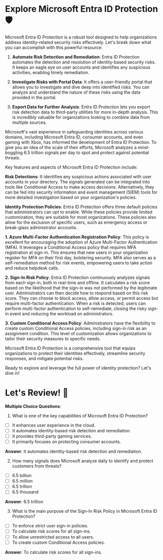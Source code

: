 # Explore Microsoft Entra ID Protection 🛡️

Microsoft Entra ID Protection is a robust tool designed to help organizations address identity-related security risks effectively. Let's break down what you can accomplish with this powerful resource:

1. **Automate Risk Detection and Remediation**: Entra ID Protection automates the detection and resolution of identity-based security risks. It keeps an eagle eye on user accounts and identifies any suspicious activities, enabling timely remediation.

2. **Investigate Risks with Portal Data**: It offers a user-friendly portal that allows you to investigate and dive deep into identified risks. You can analyze and understand the nature of these risks using the data provided in the portal.

3. **Export Data for Further Analysis**: Entra ID Protection lets you export risk detection data to third-party utilities for more in-depth analysis. This is incredibly valuable for organizations looking to combine data from multiple sources.

Microsoft's vast experience in safeguarding identities across various domains, including Microsoft Entra ID, consumer accounts, and even gaming with Xbox, has informed the development of Entra ID Protection. To give you an idea of the scale of their efforts, Microsoft analyzes a mind-boggling 6.5 trillion signals per day to spot and protect against potential threats.

Key features and aspects of Microsoft Entra ID Protection include:

**Risk Detections**: It identifies any suspicious actions associated with user accounts in your directory. The signals generated can be integrated into tools like Conditional Access to make access decisions. Alternatively, they can be fed into security information and event management (SIEM) tools for more detailed investigation based on your organization's policies.

**Identity Protection Policies**: Entra ID Protection offers three default policies that administrators can opt to enable. While these policies provide limited customization, they are suitable for most organizations. These policies also allow for the exclusion of specific users, such as emergency access or break-glass administrator accounts.

**1. Azure Multi-Factor Authentication Registration Policy**: This policy is excellent for encouraging the adoption of Azure Multi-Factor Authentication (MFA). It leverages a Conditional Access policy that requires MFA registration at sign-in. This ensures that new users in your organization register for MFA on their first day, bolstering security. MFA also serves as a self-remediation method for risk events, empowering users to take action and reduce helpdesk calls.

**2. Sign-In Risk Policy**: Entra ID Protection continuously analyzes signals from each sign-in, both in real-time and offline. It calculates a risk score based on the likelihood that the sign-in was not performed by the legitimate user. Administrators can then decide how to respond based on this risk score. They can choose to block access, allow access, or permit access but require multi-factor authentication. When a risk is detected, users can perform multi-factor authentication to self-remediate, closing the risky sign-in event and reducing the workload on administrators.

**3. Custom Conditional Access Policy**: Administrators have the flexibility to create custom Conditional Access policies, including sign-in risk as an assignment condition. This level of customization allows organizations to tailor their security measures to specific needs.

Microsoft Entra ID Protection is a comprehensive tool that equips organizations to protect their identities effectively, streamline security responses, and mitigate potential risks.

Ready to explore and leverage the full power of identity protection? Let's dive in!

# Let's Review! 🧐

**Multiple Choice Questions**:

1. What is one of the key capabilities of Microsoft Entra ID Protection?

- [ ] It enhances user experience in the cloud.
- [ ] It automates identity-based risk detection and remediation.
- [ ] It provides third-party gaming services.
- [ ] It primarily focuses on protecting consumer accounts.

**Answer**: It automates identity-based risk detection and remediation.

2. How many signals does Microsoft analyze daily to identify and protect customers from threats?

- [ ] 6.5 billion
- [ ] 6.5 million
- [ ] 6.5 trillion
- [ ] 6.5 thousand

**Answer**: 6.5 trillion

3. What is the main purpose of the Sign-In Risk Policy in Microsoft Entra ID Protection?

- [ ] To enforce strict user sign-in policies.
- [ ] To calculate risk scores for all sign-ins.
- [ ] To allow unrestricted access to all users.
- [ ] To create custom Conditional Access policies.

**Answer**: To calculate risk scores for all sign-ins.